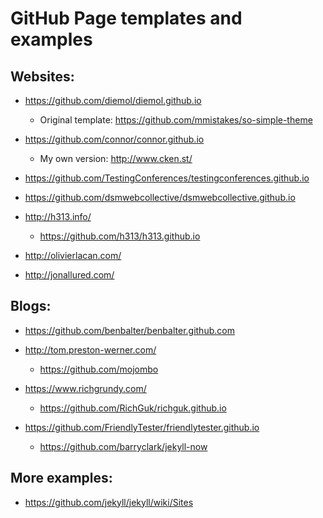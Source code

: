 # GitHub Page templates and examples


## Websites:

- https://github.com/diemol/diemol.github.io
  - Original template: https://github.com/mmistakes/so-simple-theme

- https://github.com/connor/connor.github.io
  - My own version: http://www.cken.st/

- https://github.com/TestingConferences/testingconferences.github.io

- https://github.com/dsmwebcollective/dsmwebcollective.github.io

- http://h313.info/
  - https://github.com/h313/h313.github.io

- http://olivierlacan.com/
- http://jonallured.com/

## Blogs:

- https://github.com/benbalter/benbalter.github.com

- http://tom.preston-werner.com/
  - https://github.com/mojombo

- https://www.richgrundy.com/
  - https://github.com/RichGuk/richguk.github.io

- https://github.com/FriendlyTester/friendlytester.github.io
  - https://github.com/barryclark/jekyll-now


## More examples:
  - https://github.com/jekyll/jekyll/wiki/Sites
